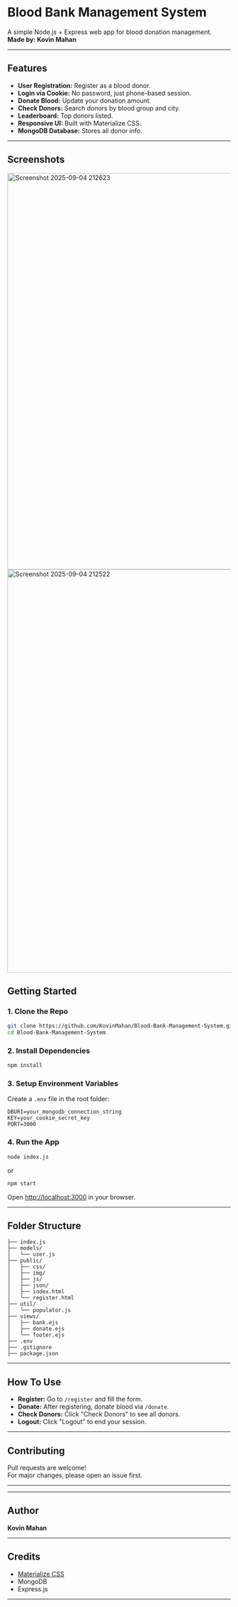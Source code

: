 # Blood Bank Management System

A simple Node.js + Express web app for blood donation management.  
**Made by: Kovin Mahan**

---

## Features

- **User Registration:** Register as a blood donor.
- **Login via Cookie:** No password, just phone-based session.
- **Donate Blood:** Update your donation amount.
- **Check Donors:** Search donors by blood group and city.
- **Leaderboard:** Top donors listed.
- **Responsive UI:** Built with Materialize CSS.
- **MongoDB Database:** Stores all donor info.

---
## Screenshots
<img width="1894" height="895" alt="Screenshot 2025-09-04 212623" src="https://github.com/user-attachments/assets/40fb80bc-9bc7-4b07-8f9e-cafa1317d9ab" />
<img width="1889" height="911" alt="Screenshot 2025-09-04 212522" src="https://github.com/user-attachments/assets/5dc6a5a6-ff1b-41b5-890f-8361ee4c0f8e" />


## Getting Started

### 1. Clone the Repo

```sh
git clone https://github.com/KovinMahan/Blood-Bank-Management-System.git
cd Blood-Bank-Management-System
```

### 2. Install Dependencies

```sh
npm install
```

### 3. Setup Environment Variables

Create a `.env` file in the root folder:

```
DBURI=your_mongodb_connection_string
KEY=your_cookie_secret_key
PORT=3000
```

### 4. Run the App

```sh
node index.js
```
or
```sh
npm start
```

Open [http://localhost:3000](http://localhost:3000) in your browser.

---

## Folder Structure

```
├── index.js
├── models/
│   └── user.js
├── public/
│   ├── css/
│   ├── img/
│   ├── js/
│   ├── json/
│   ├── index.html
│   └── register.html
├── util/
│   └── populator.js
├── views/
│   ├── bank.ejs
│   ├── donate.ejs
│   └── footer.ejs
├── .env
├── .gitignore
├── package.json
```

---

## How To Use

- **Register:** Go to `/register` and fill the form.
- **Donate:** After registering, donate blood via `/donate`.
- **Check Donors:** Click "Check Donors" to see all donors.
- **Logout:** Click "Logout" to end your session.

---

## Contributing

Pull requests are welcome!  
For major changes, please open an issue first.

---
---

## Author

**Kovin Mahan**

---

## Credits

- [Materialize CSS](https://materializecss.com/)
- MongoDB
- Express.js

---
